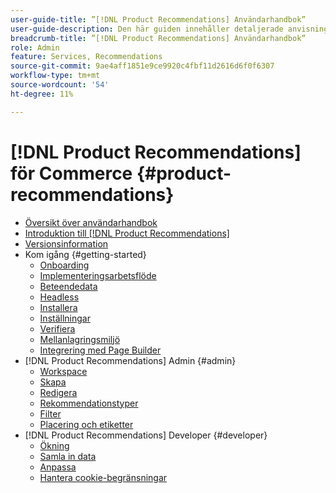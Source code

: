 ```yaml
---
user-guide-title: ”[!DNL Product Recommendations] Användarhandbok”
user-guide-description: Den här guiden innehåller detaljerade anvisningar om hur du använder [!DNL Product Recommendations] från Adobe Commerce.
breadcrumb-title: ”[!DNL Product Recommendations] Användarhandbok”
role: Admin
feature: Services, Recommendations
source-git-commit: 9ae4aff1851e9ce9920c4fbf11d2616d6f0f6307
workflow-type: tm+mt
source-wordcount: '54'
ht-degree: 11%

---
```


# [!DNL Product Recommendations] för Commerce {#product-recommendations}

- [Översikt över användarhandbok](guide-overview.md)
- [Introduktion till  [!DNL Product Recommendations]](overview.md)
- [Versionsinformation](release-notes.md)
- Kom igång {#getting-started}
   - [Onboarding](onboarding.md)
   - [Implementeringsarbetsflöde](implementation-workflow.md)
   - [Beteendedata](behavioral-data.md)
   - [Headless](headless.md)
   - [Installera](install-configure.md)
   - [Inställningar](settings.md)
   - [Verifiera](verify.md)
   - [Mellanlagringsmiljö](staging-environment.md)
   - [Integrering med Page Builder](page-builder.md)
- [!DNL Product Recommendations] Admin {#admin}
   - [Workspace](workspace.md)
   - [Skapa](create.md)
   - [Redigera](edit.md)
   - [Rekommendationstyper](type.md)
   - [Filter](filters.md)
   - [Placering och etiketter](placement.md)
- [!DNL Product Recommendations] Developer {#developer}
   - [Ökning](development-overview.md)
   - [Samla in data](events.md)
   - [Anpassa](customize.md)
   - [Hantera cookie-begränsningar](setting-cookie.md)
